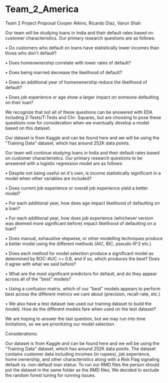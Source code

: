 # Team_2_America

Team 2 Project Proposal
Cooper Atkins, Ricardo Diaz, Varun Shah

Our team will be studying loans in India and their default rates based on customer characteristics. Our primary research questions are as follows:

•	Do customers who default on loans have statistically lower incomes than those who don't default?

•	Does homeownership correlate with lower rates of default?

•	Does being married decrease the likelihood of default?

•	Does an additional year of homeownership reduce the likelihood of default?

•	Does job experience or age show a larger impact on someone defaulting on their loan?

We recognize that not all of these questions can be answered with EDA including Z-Tests/T-Tests and Chi- Squares, but are choosing to pose these questions now for consideration when we eventually develop a model based on this dataset.

Our dataset is from Kaggle and can be found here and we will be using the "Training Data" dataset, which has around 252K data points.


Our team will continue studying loans in India and their default rates based on customer characteristics. Our primary research questions to be answered with a logistic regression model are as follows: 
 

•	Despite not being useful on it's own, is income statistically significant in a model when other variables are included? 

•	Does current job experience or overall job experience yield a better model? 

•	For each additional year, how does age impact likelihood of defaulting on a loan? 

•	For each additional year, how does job experience (whichever version was deemed more significant before) impact likelihood of defaulting on a loan? 

•	Does manual, exhaustive stepwise, or other modelling techniques produce a better model using the different methods (AIC, BIC, pseudo-R^2 etc.) 

•	Does each method for model selection produce a significant model as determined by ROC-AUC >= 0.8, and if so, which produces the best? Does it agree with what we said before? 

•	What are the most significant predictors for default, and do they appear across all of the "best" models? 

•	Using a confusion matrix, which of our "best" models appears to perform best across the different metrics we care about (precision, recall-rate, etc.) 

•	We also have a test dataset (we used our training dataset to build the model). How do the different models fare when used on the test dataset? 


We are hoping to answer the last question, but we may run into time limitations, so we are prioritizing our model selection. 

Considerations:

Our dataset is from Kaggle and can be found here and we will be using the "Training Data" dataset, which has around 252K data points. 
The dataset contains customer data including incomes (in rupees), job experience, home ownership, and other characteristics along with a Risk Flag signaling default vs. non-default loan status.
To run our RMD files the person should put the dataset in the same folder as the RMD files.
We decided to exclude the random forest tuning for running issues. 


 
